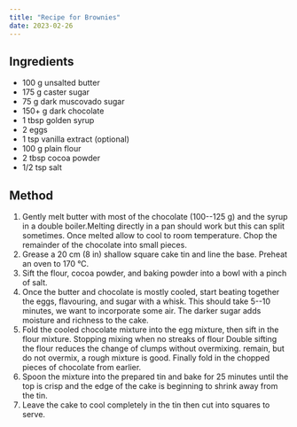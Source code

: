 ```yaml
---
title: "Recipe for Brownies"
date: 2023-02-26
---
```


## Ingredients

* 100 g unsalted butter
* 175 g caster sugar
* 75 g dark muscovado sugar
* 150+ g dark chocolate
* 1 tbsp golden syrup
* 2 eggs
* 1 tsp vanilla extract (optional)
* 100 g plain flour
* 2 tbsp cocoa powder
* 1/2 tsp salt

## Method

1.  Gently melt butter with most of the chocolate (100--125 g) and the
syrup in a double boiler.<span class="marginnote">Melting directly in a pan should work but this can split sometimes.</span>
Once melted allow to cool to room temperature.
Chop the remainder of the chocolate into small pieces.
2. Grease a 20 cm (8 in) shallow square cake tin and line the base.
Preheat an oven to 170 °C.
3. Sift the flour, cocoa powder, and baking powder into a bowl with
a pinch of salt.
4. Once the butter and chocolate is mostly cooled, start beating together the
   eggs, flavouring, and sugar with a whisk. This should take 5--10 minutes, we
   want to incorporate some air.
<span class="marginnote">The darker sugar adds moisture and richness to the cake.</span>
5. Fold the cooled chocolate mixture into the egg mixture, then sift
in the flour mixture. Stopping mixing when no streaks of flour
<span class="marginnote">Double sifting the flour reduces the change of clumps without overmixing.</span>
remain, but do not overmix, a rough mixture is good. Finally fold
in the chopped pieces of chocolate from earlier.
6. Spoon the mixture into the prepared tin and bake for 25 minutes
until the top is crisp and the edge of the cake is beginning to
shrink away from the tin.
7. Leave the cake to cool completely in the tin then cut into squares to serve.
